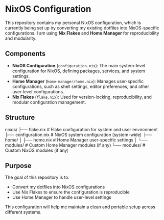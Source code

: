 # NixOS Configuration

This repository contains my personal NixOS configuration, which is currently being set up by converting my existing dotfiles into NixOS-specific configurations. I am using **Nix Flakes** and **Home Manager** for reproducibility and modularity.

## Components

- **NixOS Configuration** (`configuration.nix`): The main system-level configuration for NixOS, defining packages, services, and system settings.
- **Home Manager** (`home-manager/home.nix`): Manages user-specific configurations, such as shell settings, editor preferences, and other user-level configurations.
- **Nix Flakes** (`flake.nix`): Used for version-locking, reproducibility, and modular configuration management.

## Structure
nixos/ 
├── flake.nix # Flake configuration for system and user environment 
├── configuration.nix # NixOS system configuration (system-wide) 
├── home/ 
│ 
├── home.nix # Home Manager user-specific settings │
└── modules/ # Custom Home Manager modules (if any) └── modules/ # Custom NixOS modules (if any)

## Purpose

The goal of this repository is to:

- Convert my dotfiles into NixOS configurations
- Use Nix Flakes to ensure the configuration is reproducible
- Use Home Manager to handle user-level settings

This configuration will help me maintain a clean and portable setup across different systems.

